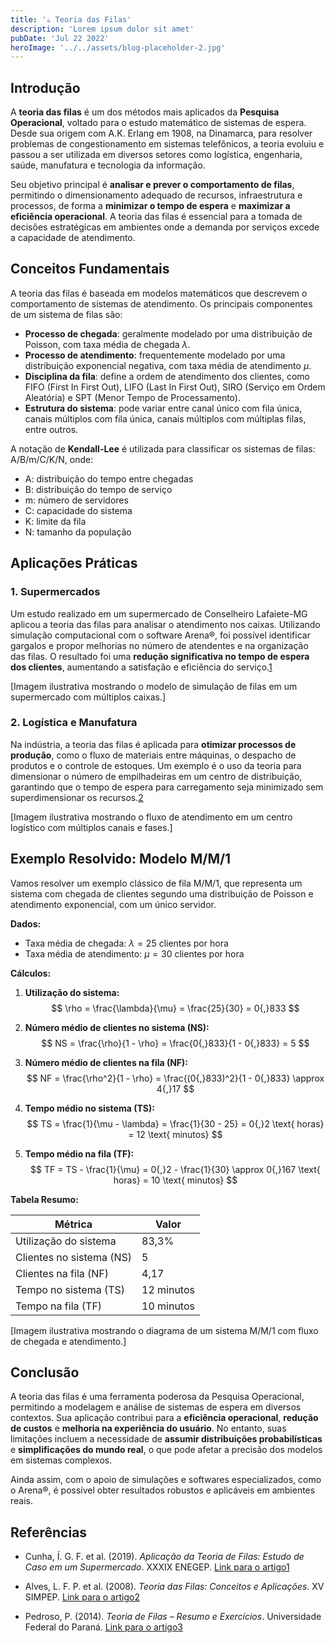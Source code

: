```yaml
---
title: '☕ Teoria das Filas'
description: 'Lorem ipsum dolor sit amet'
pubDate: 'Jul 22 2022'
heroImage: '../../assets/blog-placeholder-2.jpg'
---
```


## Introdução

A **teoria das filas** é um dos métodos mais aplicados da **Pesquisa Operacional**, voltado para o estudo matemático de sistemas de espera. Desde sua origem com A.K. Erlang em 1908, na Dinamarca, para resolver problemas de congestionamento em sistemas telefônicos, a teoria evoluiu e passou a ser utilizada em diversos setores como logística, engenharia, saúde, manufatura e tecnologia da informação.

Seu objetivo principal é **analisar e prever o comportamento de filas**, permitindo o dimensionamento adequado de recursos, infraestrutura e processos, de forma a **minimizar o tempo de espera** e **maximizar a eficiência operacional**. A teoria das filas é essencial para a tomada de decisões estratégicas em ambientes onde a demanda por serviços excede a capacidade de atendimento.

## Conceitos Fundamentais

A teoria das filas é baseada em modelos matemáticos que descrevem o comportamento de sistemas de atendimento. Os principais componentes de um sistema de filas são:

- **Processo de chegada**: geralmente modelado por uma distribuição de Poisson, com taxa média de chegada $\lambda$.
- **Processo de atendimento**: frequentemente modelado por uma distribuição exponencial negativa, com taxa média de atendimento $\mu$.
- **Disciplina da fila**: define a ordem de atendimento dos clientes, como FIFO (First In First Out), LIFO (Last In First Out), SIRO (Serviço em Ordem Aleatória) e SPT (Menor Tempo de Processamento).
- **Estrutura do sistema**: pode variar entre canal único com fila única, canais múltiplos com fila única, canais múltiplos com múltiplas filas, entre outros.

A notação de **Kendall-Lee** é utilizada para classificar os sistemas de filas: A/B/m/C/K/N, onde:
- A: distribuição do tempo entre chegadas
- B: distribuição do tempo de serviço
- m: número de servidores
- C: capacidade do sistema
- K: limite da fila
- N: tamanho da população

## Aplicações Práticas

### 1. Supermercados

Um estudo realizado em um supermercado de Conselheiro Lafaiete-MG aplicou a teoria das filas para analisar o atendimento nos caixas. Utilizando simulação computacional com o software Arena®, foi possível identificar gargalos e propor melhorias no número de atendentes e na organização das filas. O resultado foi uma **redução significativa no tempo de espera dos clientes**, aumentando a satisfação e eficiência do serviço.[1](https://www.researchgate.net/profile/Icaro-Cunha-4/publication/385908003_APLICACAO_DA_TEORIA_DE_FILAS_ESTUDO_DE_CASO_EM_UM_SUPERMERCADO/links/673b727b88177c79e83120b3/APLICACAO-DA-TEORIA-DE-FILAS-ESTUDO-DE-CASO-EM-UM-SUPERMERCADO.pdf)

[Imagem ilustrativa mostrando o modelo de simulação de filas em um supermercado com múltiplos caixas.]

### 2. Logística e Manufatura

Na indústria, a teoria das filas é aplicada para **otimizar processos de produção**, como o fluxo de materiais entre máquinas, o despacho de produtos e o controle de estoques. Um exemplo é o uso da teoria para dimensionar o número de empilhadeiras em um centro de distribuição, garantindo que o tempo de espera para carregamento seja minimizado sem superdimensionar os recursos.[2](https://fecilcam.br/anais/vii_eepa/data/uploads/artigos/3-03.pdf)

[Imagem ilustrativa mostrando o fluxo de atendimento em um centro logístico com múltiplos canais e fases.]

## Exemplo Resolvido: Modelo M/M/1

Vamos resolver um exemplo clássico de fila M/M/1, que representa um sistema com chegada de clientes segundo uma distribuição de Poisson e atendimento exponencial, com um único servidor.

**Dados:**
- Taxa média de chegada: $\lambda = 25$ clientes por hora
- Taxa média de atendimento: $\mu = 30$ clientes por hora

**Cálculos:**

1. **Utilização do sistema:**
   $$
   \rho = \frac{\lambda}{\mu} = \frac{25}{30} = 0{,}833
   $$

2. **Número médio de clientes no sistema (NS):**
   $$
   NS = \frac{\rho}{1 - \rho} = \frac{0{,}833}{1 - 0{,}833} = 5
   $$

3. **Número médio de clientes na fila (NF):**
   $$
   NF = \frac{\rho^2}{1 - \rho} = \frac{(0{,}833)^2}{1 - 0{,}833} \approx 4{,}17
   $$

4. **Tempo médio no sistema (TS):**
   $$
   TS = \frac{1}{\mu - \lambda} = \frac{1}{30 - 25} = 0{,}2 \text{ horas} = 12 \text{ minutos}
   $$

5. **Tempo médio na fila (TF):**
   $$
   TF = TS - \frac{1}{\mu} = 0{,}2 - \frac{1}{30} \approx 0{,}167 \text{ horas} = 10 \text{ minutos}
   $$

**Tabela Resumo:**

| Métrica                  | Valor         |
|--------------------------|---------------|
| Utilização do sistema    | 83,3%         |
| Clientes no sistema (NS) | 5             |
| Clientes na fila (NF)    | 4,17          |
| Tempo no sistema (TS)    | 12 minutos    |
| Tempo na fila (TF)       | 10 minutos    |

[Imagem ilustrativa mostrando o diagrama de um sistema M/M/1 com fluxo de chegada e atendimento.]

## Conclusão

A teoria das filas é uma ferramenta poderosa da Pesquisa Operacional, permitindo a modelagem e análise de sistemas de espera em diversos contextos. Sua aplicação contribui para a **eficiência operacional**, **redução de custos** e **melhoria na experiência do usuário**. No entanto, suas limitações incluem a necessidade de **assumir distribuições probabilísticas** e **simplificações do mundo real**, o que pode afetar a precisão dos modelos em sistemas complexos.

Ainda assim, com o apoio de simulações e softwares especializados, como o Arena®, é possível obter resultados robustos e aplicáveis em ambientes reais.

## Referências

- Cunha, Í. G. F. et al. (2019). *Aplicação da Teoria de Filas: Estudo de Caso em um Supermercado*. XXXIX ENEGEP. [Link para o artigo](https://www.researchgate.net/profile/Icaro-Cunha-4/publication/385908003_APLICACAO_DA_TEORIA_DE_FILAS_ESTUDO_DE_CASO_EM_UM_SUPERMERCADO/links/673b727b88177c79e83120b3/APLICACAO-DA-TEORIA-DE-FILAS-ESTUDO-DE-CASO-EM-UM-SUPERMERCADO.pdf)[1](https://www.researchgate.net/profile/Icaro-Cunha-4/publication/385908003_APLICACAO_DA_TEORIA_DE_FILAS_ESTUDO_DE_CASO_EM_UM_SUPERMERCADO/links/673b727b88177c79e83120b3/APLICACAO-DA-TEORIA-DE-FILAS-ESTUDO-DE-CASO-EM-UM-SUPERMERCADO.pdf)

- Alves, L. F. P. et al. (2008). *Teoria das Filas: Conceitos e Aplicações*. XV SIMPEP. [Link para o artigo](https://fecilcam.br/anais/vii_eepa/data/uploads/artigos/3-03.pdf)[2](https://fecilcam.br/anais/vii_eepa/data/uploads/artigos/3-03.pdf)

- Pedroso, P. (2014). *Teoria de Filas – Resumo e Exercícios*. Universidade Federal do Paraná. [Link para o artigo](https://www.eletrica.ufpr.br/pedroso/2014/TE816/Filas-Resumo-Exercicios.pdf)[3](https://www.eletrica.ufpr.br/pedroso/2014/TE816/Filas-Resumo-Exercicios.pdf)
